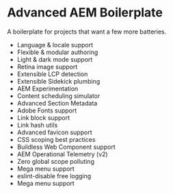 # Advanced AEM Boilerplate
A boilerplate for projects that want a few more batteries.

* Language & locale support
* Flexible & modular authoring
* Light & dark mode support
* Retina image support
* Extensible LCP detection
* Extensible Sidekick plumbing
* AEM Experimentation
* Content scheduling simulator
* Advanced Section Metadata
* Adobe Fonts support
* Link block support
* Link hash utils
* Advanced favicon support
* CSS scoping best practices
* Buildless Web Component support
* AEM Operational Telemetry (v2)
* Zero global scope polluting
* Mega menu support
* eslint-disable free logging
* Mega menu support

